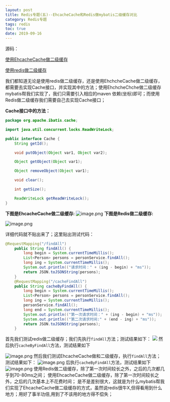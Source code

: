 ```yaml
---
layout: post
title: Redis专题(五)--EhcacheCache和Redis做mybatis二级缓存对比
category: Redis专题
tags: redis
toc: true
date: 2019-09-16
---
```



源码：

[使用EhcacheCache做二级缓存](https://github.com/haoxiaoyong1014/springboot-examples/tree/master/springboot-mybatis-myehcache)

[使用redis做二级缓存](https://github.com/haoxiaoyong1014/springboot-redis-examples/tree/master/springboot-mybatis-redis-cache)

我们都知道无论是使用redis做二级缓存，还是使用EhchcheCache做二级缓存，都需要去实现Cache接口，并实现其中的方法；使用EhchcheChche做二级缓存mybatis帮我们实现了，我们只需要引入相应的maven 依赖(坐标)即可；而使用Redis做二级缓存我们需要自己去实现Cache接口；

**Cache接口中的方法：**

```java
package org.apache.ibatis.cache;

import java.util.concurrent.locks.ReadWriteLock;

public interface Cache {
    String getId();

    void putObject(Object var1, Object var2);

    Object getObject(Object var1);

    Object removeObject(Object var1);

    void clear();

    int getSize();

    ReadWriteLock getReadWriteLock();
}

```
**下图是EhcacheCache做二级缓存:**
![image.png](https://imgconvert.csdnimg.cn/aHR0cHM6Ly91cGxvYWQtaW1hZ2VzLmppYW5zaHUuaW8vdXBsb2FkX2ltYWdlcy8xNTE4MTMyOS1iZDkwMzNlM2RiMWNlMGRhLnBuZw?x-oss-process=image/format,png)
**下图是Redis做二级缓存:**

![image.png](https://imgconvert.csdnimg.cn/aHR0cHM6Ly91cGxvYWQtaW1hZ2VzLmppYW5zaHUuaW8vdXBsb2FkX2ltYWdlcy8xNTE4MTMyOS1lNzQ0MjVmNmVhNDdhODliLnBuZw?x-oss-process=image/format,png)

详细代码就不贴出来了；这里贴出测试代码：

```java
@RequestMapping("/findAll")
    public String findAll() {
        long begin = System.currentTimeMillis();
        List<Person> persons = personService.findAll();
        long ing = System.currentTimeMillis();
        System.out.println(("请求时间：" + (ing - begin) + "ms"));
        return JSON.toJSONString(persons);
    }
    @RequestMapping("/cacheFindAll")
    public String cacheByFindAll() {
        long begin = System.currentTimeMillis();
        List<Person> persons = personService.findAll();
        long ing = System.currentTimeMillis();
        personService.findAll();
        long end = System.currentTimeMillis();
        System.out.println(("第一次请求时间：" + (ing - begin) + "ms"));
        System.out.println(("第二次请求时间:" + (end - ing) + "ms"));
        return JSON.toJSONString(persons);
    }
```
首先我们测试redis做二级缓存；我们先执行`findAll`方法；测试结果如下：
![](https://imgconvert.csdnimg.cn/aHR0cHM6Ly91cGxvYWQtaW1hZ2VzLmppYW5zaHUuaW8vdXBsb2FkX2ltYWdlcy8xNTE4MTMyOS1hMWUyOGUyNzZlNDU4Y2MwLnBuZw?x-oss-process=image/format,png)
然后执行`cacheByFindAll`方法，测试结果如下

![image.png](https://imgconvert.csdnimg.cn/aHR0cHM6Ly91cGxvYWQtaW1hZ2VzLmppYW5zaHUuaW8vdXBsb2FkX2ltYWdlcy8xNTE4MTMyOS01YWRjOTJhNjA4YjI5NzMyLnBuZw?x-oss-process=image/format,png)
然后我们测试EhcacheCache做和二级缓存，执行`findAll`方法；测试结果如下：
![image.png](https://imgconvert.csdnimg.cn/aHR0cHM6Ly91cGxvYWQtaW1hZ2VzLmppYW5zaHUuaW8vdXBsb2FkX2ltYWdlcy8xNTE4MTMyOS02NjQ4OTJjMjc0ZTBmNjA4LnBuZw?x-oss-process=image/format,png)
后执行`cacheByFindAll`方法，测试结果如下
![image.png](https://imgconvert.csdnimg.cn/aHR0cHM6Ly91cGxvYWQtaW1hZ2VzLmppYW5zaHUuaW8vdXBsb2FkX2ltYWdlcy8xNTE4MTMyOS0wZDhiZjYzZTAxOWM5MWJmLnBuZw?x-oss-process=image/format,png)
使用Redis做二级缓存，除了第一次时间较长之外，之后的几次都几乎到70-80ms之间；
使用EhcacheCache做二级缓存，除了第一次时间较长之外，之后的几次基本上不花费时间；
是不是差别很大，这就是为什么mybatis帮我们实现了EhcacheCache做二级缓存的方式，虽然说redis很牛X,但得看用到什么地方；用好了事半功倍,用到了不该用的地方得不偿失；